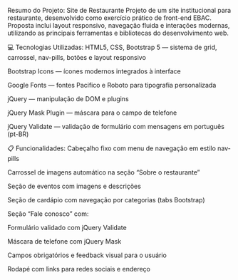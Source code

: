 Resumo do Projeto: Site de Restaurante
Projeto de um site institucional para restaurante, desenvolvido como exercício prático de front-end EBAC. 
Proposta inclui layout responsivo, navegação fluida e interações modernas, utilizando as principais ferramentas e bibliotecas do desenvolvimento web.

💻 Tecnologias Utilizadas:
HTML5, CSS, Bootstrap 5 — sistema de grid, carrossel, nav-pills, botões e layout responsivo

Bootstrap Icons — ícones modernos integrados à interface

Google Fonts — fontes Pacifico e Roboto para tipografia personalizada

jQuery — manipulação de DOM e plugins

jQuery Mask Plugin — máscara para o campo de telefone

jQuery Validate — validação de formulário com mensagens em português (pt-BR)


📋 Funcionalidades:
Cabeçalho fixo com menu de navegação em estilo nav-pills

Carrossel de imagens automático na seção “Sobre o restaurante”

Seção de eventos com imagens e descrições

Seção de cardápio com navegação por categorias (tabs Bootstrap)

Seção “Fale conosco” com:

Formulário validado com jQuery Validate

Máscara de telefone com jQuery Mask

Campos obrigatórios e feedback visual para o usuário

Rodapé com links para redes sociais e endereço

